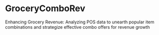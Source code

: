 # GroceryComboRev
Enhancing Grocery Revenue: Analyzing POS data to unearth popular item combinations and strategize effective combo offers for revenue growth
